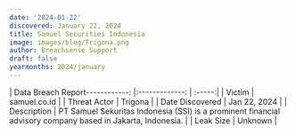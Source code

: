 ```yaml
---
date: '2024-01-22'
discovered: January 22, 2024
title: Samuel Securities Indonesia
image: images/blog/Trigona.png
author: Breachsense Support
draft: false
yearmonths: 2024/january
---
```


| Data Breach Report------------:     |:-------------:    | :-----:|
| Victim      | samuel.co.id      | 
| Threat Actor      | Trigona      | 
| Date Discovered      | Jan 22, 2024      | 
| Description      | PT Samuel Sekuritas Indonesia (SSI) is a prominent financial advisory company based in Jakarta, Indonesia.      | 
| Leak Size      | Unknown      | 

